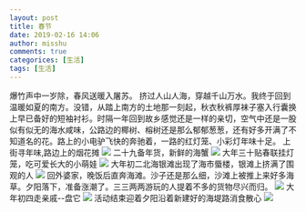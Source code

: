 ```yaml
---
layout: post
title: 春节
date: 2019-02-16 14:06
author: misshu
comments: true
categorices: [生活]
tags: [生活]
---
```


爆竹声中一岁除，春风送暖入屠苏。
挤过人山人海，穿越千山万水。我终于回到温暖如夏的南方。没错，从踏上南方的土地那一刻起，秋衣秋裤厚袜子塞入行囊换上早已备好的短袖衬衫。时隔一年回到故乡感觉还是一样的亲切，空气中还是一股似有似无的海水咸味，公路边的椰树、榕树还是那么郁郁葱葱，还有好多开满了不知道名的花。路上的小电驴飞快的奔驰着，一路的红灯笼、小彩灯年味十足。
上街寻年味,路边上的烟花摊
<img src="https://api.fooleap.org/misshu/yanhua.jpeg">
二十九备年货，新鲜的海蟹
<img src="https://api.fooleap.org/misshu/nianhuo.jpeg">
大年三十贴春联挂灯笼，吃可爱长大的小萌娃
<img src="https://api.fooleap.org/misshu/happy.jpeg">
大年初二北海银滩出现了海市蜃楼，银滩上挤满了围观的人
<img src="https://api.fooleap.org/misshu/danger.jpeg">
回外婆家，晚饭后直奔海滩。沙子还是那么细，沙滩上被推上来好多海草。夕阳落下，准备涨潮了。三三两两游玩的人提着不多的货物尽兴而归。
<img src="https://api.fooleap.org/misshu/haitan.jpeg">
大年初四走亲戚--盘它
<img src="https://api.fooleap.org/misshu/gaoqi.jpeg">
活动结束迎着夕阳沿着新建好的海堤路消食散心
<img src="https://api.fooleap.org/misshu/xiyang.jpeg">
